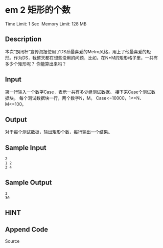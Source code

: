 # em 2  矩形的个数
Time Limit: 1 Sec  Memory Limit: 128 MB


## Description
本次“朗讯杯”宣传海报使用了DS孙最喜爱的Metro风格，用上了他最喜爱的矩形。作为DS，我整天都在想些没用的问题，比如，在N*M的矩形格子里，一共有多少个矩形呢？
你能算出来吗？


## Input
第一行输入一个数字Case，表示一共有多少组测试数据。
接下来Case个测试数据块。
每个测试数据块一行，两个数字N，M。
Case<=10000，1<=N、M<=100。


## Output
﻿对于每个测试数据，输出矩形个数，每行输出一个结果。


## Sample Input
```
2
1 2
2 4
```
## Sample Output
```
3
30
```

## HINT


## Append Code
Source
